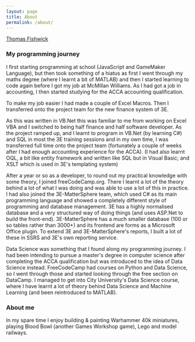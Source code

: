 ```yaml
---
layout: page
title: About
permalink: /about/
---
```


<script src="https://platform.linkedin.com/badges/js/profile.js" async defer type="text/javascript"></script>

<div class="badge-base LI-profile-badge" data-locale="en_US" data-size="medium" data-theme="light" data-type="VERTICAL" data-vanity="thomas-fishwick-313459172" data-version="v1"><a class="badge-base__link LI-simple-link" href="https://uk.linkedin.com/in/thomas-fishwick-313459172?trk=profile-badge">Thomas Fishwick</a></div>

<h3>My programming journey</h3>

I first starting programming at school (JavaScript and GameMaker Language), but then took something of a hiatus as first I went through my maths degree (where I learnt a bit of MATLAB) and then I started learning to code again before I got my job at McMillan Williams. As I had got a job in accounting, I then started studying for the ACCA accounting qualification.

To make my job easier I had made a couple of Excel Macros. Then I transferred onto the project team for the new finance system of 3E.

As this was written in VB.Net this was familiar to me from working on Excel VBA and I switched to being half finance and half software developer.
As the project ramped up, and I learnt to program in VB.Net (by learning C#) and SQL in most the 3E training sessions and in my own time, I was transferred full time onto the project team (fortunately a couple of weeks after I had enough accounting experience for the ACCA). (I had also learnt OQL, a bit like entity framework and written like SQL but in Visual Basic; and XSLT which is used in 3E's templating system)

After a year or so as a developer, to round out my practical knowledge with some theory, I joined freeCodeCamp.org. There I learnt a lot of the theory behind a lot of what I was doing and was able to use a lot of this in practice.
I had also joined the 3E-MatterSphere team, which used C# as its main programming language and showed a completely different style of programming and database management.
3E has a highly normalised database and a very structured way of doing things (and uses ASP.Net to build the front-end).
3E-MatterSphere has a much smaller database (100 or so tables rather than 3000+) and its frontend are forms as a Microsoft Office plugin.
To extend 3E and 3E-MatterSphere's reports, I built a lot of these in SSRS and 3E's own reporting service.

Data Science was something that I found along my programming journey.
I had been intending to pursue a master's degree in computer science after completing the ACCA qualification but was introduced to the idea of Data Science instead.
FreeCodeCamp had courses on Python and Data Science, so I went through those and started looking through the free section on DataCamp.
I managed to get into City University's Data Science course, where I have learnt a lot of theory behind Data Science and Machine Learning (and been reintroduced to MATLAB).

<h3>About me</h3>

In my spare time I enjoy building & painting Warhammer 40k miniatures, playing Blood Bowl (another Games Workshop game), Lego and model railways.
